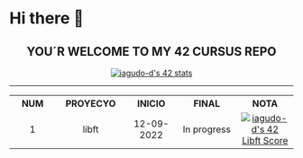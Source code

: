 # Hi there 👋

<!--
**iagudo-d/iagudo-d** is a ✨ _special_ ✨ repository because its `README.md` (this file) appears on your GitHub profile.

Here are some ideas to get you started:

- 🔭 I’m currently working on ...
- 🌱 I’m currently learning ...
- 👯 I’m looking to collaborate on ...
- 🤔 I’m looking for help with ...
- 💬 Ask me about ...
- 📫 How to reach me: ...
- 😄 Pronouns: ...
- ⚡ Fun fact: ...
-->

<div align="center">
    <h2>YOU´R WELCOME TO MY 42 CURSUS REPO</h2>
    <a href="https://github.com/JaeSeoKim/badge42">
        <img src="https://badge42.vercel.app/api/v2/cl9qde7tl00400fmkcuj8itf7/stats?cursusId=21&coalitionId=64" alt="iagudo-d's 42 stats" />
    </a>
</div>

-------------------------------------------------------------

<div align="center">
    <table>
	      <tr>
		        <th width="200px" align="center">NUM</td>
		        <th width="200px" align="center">PROYECYO</td>
		        <th width="200px" align="center">INICIO</td>
		        <th width="200px" align="center">FINAL</td>
		        <th width="200px" align="center">NOTA</td>
	      </tr>
        <tr>
		        <td align="center">1</td>
		        <td align="center">libft</td>
		        <td align="center">12-09-2022</td>
		        <td align="center">In progress</td>
            <td align="center" vertical-align="top" height="60px" >
                <a href="https://github.com/JaeSeoKim/badge42">
                    <img src="https://badge42.vercel.app/api/v2/cl9qde7tl00400fmkcuj8itf7/project/2788703" alt="iagudo-d's 42 Libft Score" />
                </a>
            </td>
	      </tr>
    </table>
</div>
